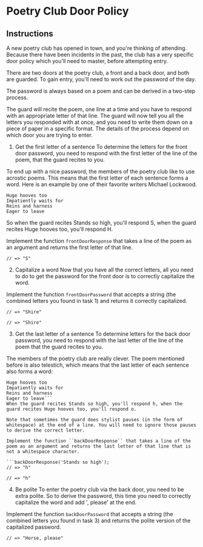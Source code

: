 # Poetry Club Door Policy

## Instructions
A new poetry club has opened in town, and you're thinking of attending. Because there have been incidents in the past, the club has a very specific door policy which you'll need to master, before attempting entry.

There are two doors at the poetry club, a front and a back door, and both are guarded. To gain entry, you'll need to work out the password of the day.

The password is always based on a poem and can be derived in a two-step process.

The guard will recite the poem, one line at a time and you have to respond with an appropriate letter of that line.
The guard will now tell you all the letters you responded with at once, and you need to write them down on a piece of paper in a specific format.
The details of the process depend on which door you are trying to enter.

1. Get the first letter of a sentence
To determine the letters for the front door password, you need to respond with the first letter of the line of the poem, that the guard recites to you.

To end up with a nice password, the members of the poetry club like to use acrostic poems. This means that the first letter of each sentence forms a word. Here is an example by one of their favorite writers Michael Lockwood.

```Stands so high
Huge hooves too
Impatiently waits for
Reins and harness
Eager to leave
```
So when the guard recites Stands so high, you'll respond S, when the guard recites Huge hooves too, you'll respond H.

Implement the function ``frontDoorResponse`` that takes a line of the poem as an argument and returns the first letter of that line.

```frontDoorResponse('Stands so high');
// => "S"
```

2. Capitalize a word
Now that you have all the correct letters, all you need to do to get the password for the front door is to correctly capitalize the word.

Implement the function ``frontDoorPassword`` that accepts a string (the combined letters you found in task 1) and returns it correctly capitalized.

```frontDoorPassword('SHIRE');
// => "Shire"
```

```frontDoorPassword('shire');
// => "Shire"
```

3. Get the last letter of a sentence
To determine letters for the back door password, you need to respond with the last letter of the line of the poem that the guard recites to you.

The members of the poetry club are really clever. The poem mentioned before is also telestich, which means that the last letter of each sentence also forms a word:

```Stands so high
Huge hooves too
Impatiently waits for
Reins and harness
Eager to leave```
When the guard recites Stands so high, you'll respond h, when the guard recites Huge hooves too, you'll respond o.

Note that sometimes the guard does stylist pauses (in the form of whitespace) at the end of a line. You will need to ignore those pauses to derive the correct letter.

Implement the function ``backDoorResponse`` that takes a line of the poem as an argument and returns the last letter of that line that is not a whitespace character.

```backDoorResponse('Stands so high');
// => "h"
```

```backDoorResponse('Stands so high   ');
// => "h"
```

4. Be polite
To enter the poetry club via the back door, you need to be extra polite. So to derive the password, this time you need to correctly capitalize the word and add ', please' at the end.

Implement the function ``backDoorPassword`` that accepts a string (the combined letters you found in task 3) and returns the polite version of the capitalized password.

```backDoorPassword('horse');
// => "Horse, please"
```